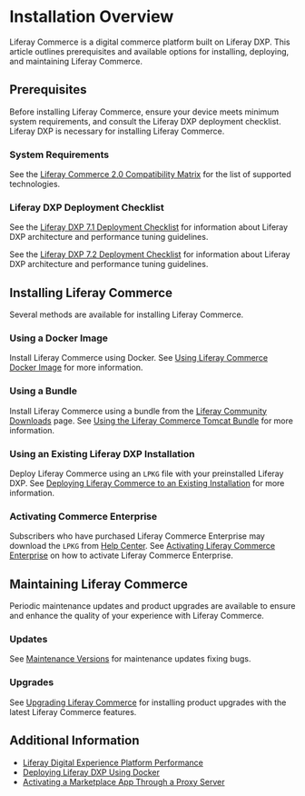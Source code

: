 # Installation Overview

Liferay Commerce is a digital commerce platform built on Liferay DXP. This article outlines prerequisites and available options for installing, deploying, and maintaining Liferay Commerce.

## Prerequisites

Before installing Liferay Commerce, ensure your device meets minimum system requirements, and consult the Liferay DXP deployment checklist. Liferay DXP is necessary for installing Liferay Commerce.

### System Requirements

See the [Liferay Commerce 2.0 Compatibility Matrix](https://web.liferay.com/documents/14/21598941/Liferay+Commerce+2.0+Compatibility+Matrix/0ed97477-f5a7-40a6-b5ab-f00d5e01b75f) for the list of supported technologies.

### Liferay DXP Deployment Checklist

See the [Liferay DXP 7.1 Deployment Checklist](https://www.liferay.com/documents/10182/3292406/Liferay+DXP+7.1+Deployment+Checklist/cacaac23-9e02-411a-dcc9-adf86f95c513) for information about Liferay DXP architecture and performance tuning guidelines.

See the [Liferay DXP 7.2 Deployment Checklist](https://www.liferay.com/documents/10182/3292406/Liferay+DXP+7.2+Deployment+Checklist.pdf/22dee290-6b06-0bdc-aa89-30bb88d1d42e?t=1566483298239) for information about Liferay DXP architecture and performance tuning guidelines.

## Installing Liferay Commerce

Several methods are available for installing Liferay Commerce.

### Using a Docker Image

Install Liferay Commerce using Docker. See [Using Liferay Commerce Docker Image](./using-the-liferay-commerce-docker-image.md) for more information.

### Using a Bundle

Install Liferay Commerce using a bundle from the [Liferay Community Downloads](https://commerce.liferay.dev/download) page. See [Using the Liferay Commerce Tomcat Bundle](./using-the-liferay-commerce-tomcat-bundle.md) for more information.

### Using an Existing Liferay DXP Installation

Deploy Liferay Commerce using an `LPKG` file with your preinstalled Liferay DXP. See [Deploying Liferay Commerce to an Existing Installation](./deploying-liferay-commerce-to-an-existing-liferay-installation.md) for more information.

### Activating Commerce Enterprise
<!-- Is this a distinct 'method' of 'installation', per the section header, or not? It seems to track the distinction between CE and EE products. If that's the case, I would recommend making these distinctions explicit and integrate this material into the preceding header, 'Using an Existing Liferay DXP Installation' -->
Subscribers who have purchased Liferay Commerce Enterprise may download the `LPKG` from [Help Center](https://customer.liferay.com/downloads). See [Activating Liferay Commerce Enterprise](./activating-liferay-commerce-enterprise.md) on how to activate Liferay Commerce Enterprise.

## Maintaining Liferay Commerce

Periodic maintenance updates and product upgrades are available to ensure and enhance the quality of your experience with Liferay Commerce.

### Updates

See [Maintenance Versions](../get-help/commerce-enterprise-support/liferay-commerce-fix-delivery-method.md) for maintenance updates fixing bugs.

### Upgrades

See [Upgrading Liferay Commerce](./upgrading-liferay-commerce.md) for installing product upgrades with the latest Liferay Commerce features.

## Additional Information

* [Liferay Digital Experience Platform Performance](https://www.liferay.com/documents/10182/3292406/Liferay+DXP+Performance+-+Benchmark+Study+of+Liferay+DXP+7.1/fe7d4cd2-2efc-b5cc-9680-825ec9bad5be)
* [Deploying Liferay DXP Using Docker](https://www.liferay.com/documents/10182/1645493/Deploying%20Liferay%20DXP%20Using%20Docker)
* [Activating a Marketplace App Through a Proxy Server](https://help.liferay.com/hc/en-us/articles/360018427391)


<!-- Concerning Consistency: 'Deploy' and 'Install'? Is there a clear distinction between these terms that we want to maintain in our documentation? -->